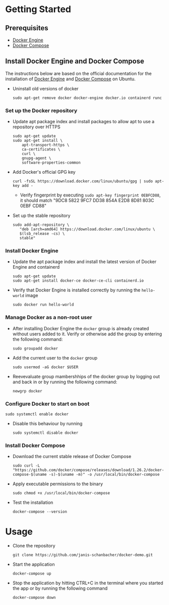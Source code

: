 # Getting Started
## Prerequisites
- [Docker Engine](https://docs.docker.com/engine)
- [Docker Compose](https://docs.docker.com/compose) 

## Install Docker Engine and Docker Compose
The instructions below are based on the official documentation for the installation of [Docker Engine](https://docs.docker.com/engine/install/) and [Docker Compose](https://docs.docker.com/compose/install/) on Ubuntu.

- Uninstall old versions of docker
	```
	sudo apt-get remove docker docker-engine docker.io containerd runc
	```

### Set up the Docker repository
- Update apt package index and install packages to allow apt to use a repository over HTTPS
	```
	sudo apt-get update
	sudo apt-get install \
		apt-transport-https \
		ca-certificates \
		curl \
		gnupg-agent \
		software-properties-common
	```
- Add Docker's official GPG key
	```
	curl -fsSL https://download.docker.com/linux/ubuntu/gpg | sudo apt-key add -
	```
	- Verify fingerprint by executing `sudo apt-key fingerprint 0EBFCD88`, it should match "9DC8 5822 9FC7 DD38 854A  E2D8 8D81 803C 0EBF CD88"

- Set up the stable repository
	```
	sudo add-apt-repository \
	   "deb [arch=amd64] https://download.docker.com/linux/ubuntu \
	   $(lsb_release -cs) \
	   stable"
	```

### Install Docker Engine
- Update the apt package index and install the latest version of Docker Engine and containerd
	```
	sudo apt-get update
	sudo apt-get install docker-ce docker-ce-cli containerd.io
	```
- Verify that Docker Engine is installed correctly by running the `hello-world` image
	```
	sudo docker run hello-world
	```
### Manage Docker as a non-root user
- After installing Docker Engine the `docker` group is already created without users added to it. Verify or otherwise add the group by entering the following command:
	```
	sudo groupadd docker
	```
- Add the current user to the `docker` group
	```
	sudo usermod -aG docker $USER
	```
- Reevevaluate group mambershhips of the docker group by logging out and back in or by running the following command:
	```
	newgrp docker
	```
### Configure Docker to start on boot
```
sudo systemctl enable docker
```
- Disable this behaviour by running
	```
	sudo systemctl disable docker
	```

### Install Docker Compose
- Download the current stable release of Docker Compose
	```
	sudo curl -L "https://github.com/docker/compose/releases/download/1.26.2/docker-compose-$(uname -s)-$(uname -m)" -o /usr/local/bin/docker-compose
	```
- Apply executable permissions to the binary
	```
	sudo chmod +x /usr/local/bin/docker-compose
	```
- Test the installation
	```
	docker-compose --version
	```



# Usage
- Clone the repository
	```
	git clone https://github.com/janis-schanbacher/docker-demo.git
	```
- Start the application
	```
	docker-compose up
	```
- Stop the application by hitting CTRL+C in the terminal where you started the app or by running the following command
	```
	docker-compose down
	```

